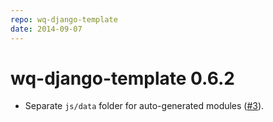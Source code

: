 ```yaml
---
repo: wq-django-template
date: 2014-09-07
---
```


# wq-django-template 0.6.2

- Separate `js/data` folder for auto-generated modules ([#3](https://github.com/wq/wq-django-template/issues/3)).
